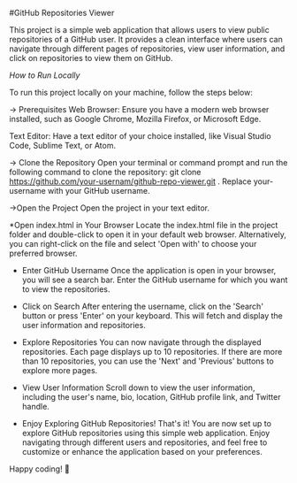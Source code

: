 
#GitHub Repositories Viewer

This project is a simple web application that allows users to view public repositories of a GitHub user. It provides a clean interface where users can navigate through different pages of repositories, view user information, and click on repositories to view them on GitHub.

*How to Run Locally*

To run this project locally on your machine, follow the steps below:

-> Prerequisites
Web Browser: Ensure you have a modern web browser installed, such as Google Chrome, Mozilla Firefox, or Microsoft Edge.

Text Editor: Have a text editor of your choice installed, like Visual Studio Code, Sublime Text, or Atom.

-> Clone the Repository
Open your terminal or command prompt and run the following command to clone the repository:
git clone https://github.com/your-usernam/github-repo-viewer.git .
Replace your-username with your GitHub username.

->Open the Project
Open the project in your text editor.


*Open index.html in Your Browser
Locate the index.html file in the project folder and double-click to open it in your default web browser. Alternatively, you can right-click on the file and select 'Open with' to choose your preferred browser.

* Enter GitHub Username
Once the application is open in your browser, you will see a search bar. Enter the GitHub username for which you want to view the repositories.

* Click on Search
After entering the username, click on the 'Search' button or press 'Enter' on your keyboard. This will fetch and display the user information and repositories.

* Explore Repositories
You can now navigate through the displayed repositories. Each page displays up to 10 repositories. If there are more than 10 repositories, you can use the 'Next' and 'Previous' buttons to explore more pages.

* View User Information
Scroll down to view the user information, including the user's name, bio, location, GitHub profile link, and Twitter handle.

* Enjoy Exploring GitHub Repositories!
That's it! You are now set up to explore GitHub repositories using this simple web application. Enjoy navigating through different users and repositories, and feel free to customize or enhance the application based on your preferences.

Happy coding! 🚀
